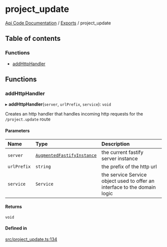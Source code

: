 # project\_update
 
[Api Code Documentation](../README.md) / [Exports](../modules.md) / project\_update

## Table of contents

### Functions

- [addHttpHandler](project_update.md#addhttphandler)

## Functions

### addHttpHandler

▸ **addHttpHandler**(`server`, `urlPrefix`, `service`): `void`

Creates an http handler that handles incoming http requests for the `/project.update` route

#### Parameters

| Name | Type | Description |
| :------ | :------ | :------ |
| `server` | [`AugmentedFastifyInstance`](../interfaces/types.AugmentedFastifyInstance.md) | the current fastify server instance |
| `urlPrefix` | `string` | the prefix of the http url |
| `service` | `Service` | the service Service object used to offer an interface to the domain logic |

#### Returns

`void`

#### Defined in

[src/project_update.ts:134](https://github.com/openkfw/TruBudget/blob/965031f/api/src/project_update.ts#L134)
